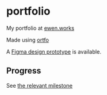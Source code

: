 # portfolio

My portfolio at [ewen.works](https://ewen.works)

Made using [ortfo](https://github.com/ortfo)

A [Figma design prototype](https://www.figma.com/file/UvxKH6pmm2CH8aodkMGmQi/ewen.works?node-id=426%3A77) is available.

## Progress

See [the relevant milestone](https://github.com/ewen-lbh/portfolio/milestone/1)
